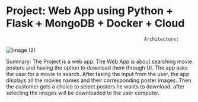 # Project: Web App using Python + Flask + MongoDB + Docker + Cloud

                                                        Architecture:
![image (2)](https://user-images.githubusercontent.com/82024584/165510180-de562b44-956f-4bdd-9474-3e68927e07ad.png)

Summary: The Project is a web app. The Web App is about searching movie posters and having the option to download them through UI.
The app asks the user for a movie to search. After taking the input from the user, the app displays all the movies names and their corresponding poster images. Then the customer gets a choice to select posters he wants to download, after selecting the images will be downloaded to the user computer.

